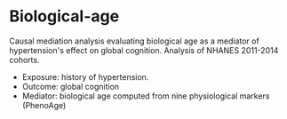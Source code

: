 # Biological-age
Causal mediation analysis evaluating biological age as a mediator of hypertension's effect on global cognition. 
Analysis of NHANES 2011-2014 cohorts. 
- Exposure: history of hypertension. 
- Outcome: global cognition
- Mediator: biological age computed from nine physiological markers (PhenoAge)

